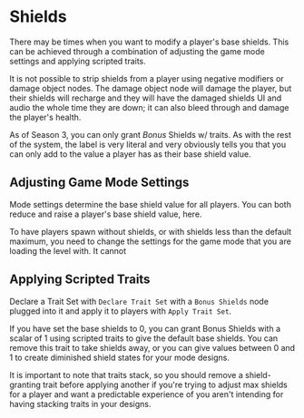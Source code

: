 # Shields

There may be times when you want to modify a player's base shields. This can be achieved through a combination of adjusting the game mode settings and applying scripted traits.

It is not possible to strip shields from a player using negative modifiers or damage object nodes. The damage object node will damage the player, but their shields will recharge and they will have the damaged shields UI and audio the whole time they are down; it can also bleed through and damage the player's health.

As of Season 3, you can only grant _Bonus_ Shields w/ traits. As with the rest of the system, the label is very literal and very obviously tells you that you can only add to the value a player has as their base shield value.

## Adjusting Game Mode Settings

Mode settings determine the base shield value for all players. You can both reduce and raise a player's base shield value, here.

To have players spawn without shields, or with shields less than the default maximum, you need to change the settings for the game mode that you are loading the level with. It cannot

## Applying Scripted Traits

Declare a Trait Set with `Declare Trait Set` with a `Bonus Shields` node plugged into it and apply it to players with `Apply Trait Set`.

If you have set the base shields to 0, you can grant Bonus Shields with a scalar of 1 using scripted traits to give the default base shields. You can remove this trait to take shields away, or you can give values between 0 and 1 to create diminished shield states for your mode designs.

It is important to note that traits stack, so you should remove a shield-granting trait before applying another if you're trying to adjust max shields for a player and want a predictable experience of you aren't intending for having stacking traits in your designs.
